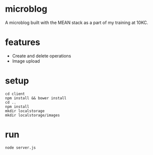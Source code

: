 # microblog
A microblog built with the MEAN stack as a part of my training at 10KC.

# features
- Create and delete operations
- Image upload

# setup

```
cd client
npm install && bower install
cd ..
npm install
mkdir localstorage 
mkdir localstorage/images
```

# run

```
node server.js
```
